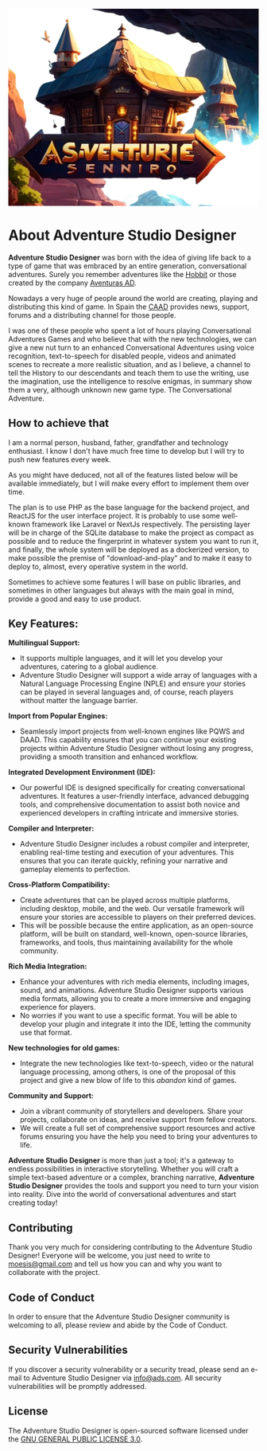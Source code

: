 <p align="center"><img src="public/images/logo.png" width="564" alt="Adventure Studio Designer Logo"></p>

# About Adventure Studio Designer

**Adventure Studio Designer** was born with the idea of giving life back to a type of game that was embraced by an entire generation, conversational adventures. Surely you remember adventures like the [Hobbit](https://bbcmicro.co.uk/jsbeeb/play.php?autoboot&disc=https://bbcmicro.co.uk/gameimg/discs/1681/Disc094-HobbitSTT.ssd&noseek) or those created by the company [Aventuras AD](https://es.wikipedia.org/wiki/Aventuras_AD).

Nowadays a very huge of people around the world are creating, playing and distributing this kind of game. In Spain the [CAAD](https://caad.club/) provides news, support, forums and a distributing channel for those people.

I was one of these people who spent a lot of hours playing Conversational Adventures Games and who believe that with the new technologies, we can give a new nut turn to an enhanced Conversational Adventures using voice recognition, text-to-speech for disabled people, videos and animated scenes to recreate a more realistic situation, and as I believe, a channel to tell the History to our descendants and teach them to use the writing, use the imagination, use the intelligence to resolve enigmas, in summary show them a very, although unknown new game type. The Conversational Adventure.

## How to achieve that

I am a normal person, husband, father, grandfather and technology enthusiast. I know  I don't have much free time to develop but I will try to push new features every week.

As you might have deduced, not all of the features listed below will be available immediately, but I will make every effort to implement them over time. 

The plan is to use PHP as the base language for the backend project, and ReactJS for the user interface project. It is probably to use some well-known framework like Laravel or NextJs respectively. The persisting layer will be in charge of the SQLite database to make the project as compact as possible and to reduce the fingerprint in whatever system you want to run it, and finally, the whole system will be deployed as a dockerized version, to make possible the premise of "download-and-play" and to make it easy to deploy to, almost, every operative system in the world.

Sometimes to achieve some features I will base on public libraries, and sometimes in other languages but always with the main goal in mind, provide a good and easy to use product.

## Key Features:  

**Multilingual Support:**

- It supports multiple languages, and it will let you develop your adventures, catering to a global audience.
- Adventure Studio Designer will support a wide array of languages with a Natural Language Processing Engine (NPLE) and ensure your stories can be played in several languages and, of course,  reach players without matter the language barrier.

**Import from Popular Engines:**

- Seamlessly import projects from well-known engines like PQWS and DAAD. This capability ensures that you can continue your existing projects within Adventure Studio Designer without losing any progress, providing a smooth transition and enhanced workflow.

**Integrated Development Environment (IDE):**

- Our powerful IDE is designed specifically for creating conversational adventures. It features a user-friendly interface, advanced debugging tools, and comprehensive documentation to assist both novice and experienced developers in crafting intricate and immersive stories.

**Compiler and Interpreter:**

- Adventure Studio Designer includes a robust compiler and interpreter, enabling real-time testing and execution of your adventures. This ensures that you can iterate quickly, refining your narrative and gameplay elements to perfection.

**Cross-Platform Compatibility:**

- Create adventures that can be played across multiple platforms, including desktop, mobile, and the web. Our versatile framework will ensure your stories are accessible to players on their preferred devices.
- This will be possible because the entire application, as an open-source platform, will be built on standard, well-known, open-source libraries, frameworks, and tools, thus maintaining availability for the whole community.

**Rich Media Integration:**

- Enhance your adventures with rich media elements, including images, sound, and animations. Adventure Studio Designer supports various media formats, allowing you to create a more immersive and engaging experience for players.
- No worries if you want to use a specific format. You will be able to develop your plugin and integrate it into the IDE, letting the community use that format.

**New technologies for old games:**
- Integrate the new technologies like text-to-speech, video or the natural language processing, among others, is one of the proposal of this project and give a new blow of life to this _abandon_ kind of games.

**Community and Support:**

- Join a vibrant community of storytellers and developers. Share your projects, collaborate on ideas, and receive support from fellow creators.
- We will create a full set of comprehensive support resources and active forums ensuring you have the help you need to bring your adventures to life.

**Adventure Studio Designer** is more than just a tool; it's a gateway to endless possibilities in interactive storytelling. Whether you will craft a simple text-based adventure or a complex, branching narrative, **Adventure Studio Designer** provides the tools and support you need to turn your vision into reality. Dive into the world of conversational adventures and start creating today!

## Contributing

Thank you very much for considering contributing to the Adventure Studio Designer! Everyone will be welcome, you just need to write to [moesis@gmail.com](mailto:moesis@gmail.com) and tell us how you can and why you want to collaborate with the project.

## Code of Conduct

In order to ensure that the Adventure Studio Designer community is welcoming to all, please review and abide by the Code of Conduct.

## Security Vulnerabilities

If you discover a security vulnerability or a security tread, please send an e-mail to Adventure Studio Designer via [info@ads.com](mailto:taylor@laravel.com). All security vulnerabilities will be promptly addressed.

## License

The Adventure Studio Designer is open-sourced software licensed under the [GNU GENERAL PUBLIC LICENSE 3.0](https://opensource.org/license/gpl-3-0).
